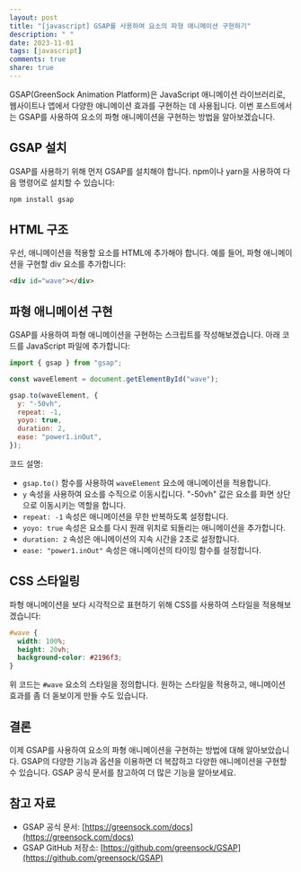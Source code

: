 ```yaml
---
layout: post
title: "[javascript] GSAP를 사용하여 요소의 파형 애니메이션 구현하기"
description: " "
date: 2023-11-01
tags: [javascript]
comments: true
share: true
---
```

GSAP(GreenSock Animation Platform)은 JavaScript 애니메이션 라이브러리로, 웹사이트나 앱에서 다양한 애니메이션 효과를 구현하는 데 사용됩니다. 이번 포스트에서는 GSAP를 사용하여 요소의 파형 애니메이션을 구현하는 방법을 알아보겠습니다.

## GSAP 설치
GSAP를 사용하기 위해 먼저 GSAP를 설치해야 합니다. npm이나 yarn을 사용하여 다음 명령어로 설치할 수 있습니다:

```javascript
npm install gsap
```

## HTML 구조
우선, 애니메이션을 적용할 요소를 HTML에 추가해야 합니다. 예를 들어, 파형 애니메이션을 구현할 div 요소를 추가합니다:

```html
<div id="wave"></div>
```

## 파형 애니메이션 구현
GSAP를 사용하여 파형 애니메이션을 구현하는 스크립트를 작성해보겠습니다. 아래 코드를 JavaScript 파일에 추가합니다:

```javascript
import { gsap } from "gsap";

const waveElement = document.getElementById("wave");

gsap.to(waveElement, {
  y: "-50vh",
  repeat: -1,
  yoyo: true,
  duration: 2,
  ease: "power1.inOut",
});
```

코드 설명:
- `gsap.to()` 함수를 사용하여 `waveElement` 요소에 애니메이션을 적용합니다.
- `y` 속성을 사용하여 요소를 수직으로 이동시킵니다. "-50vh" 값은 요소를 화면 상단으로 이동시키는 역할을 합니다.
- `repeat: -1` 속성은 애니메이션을 무한 반복하도록 설정합니다.
- `yoyo: true` 속성은 요소를 다시 원래 위치로 되돌리는 애니메이션을 추가합니다.
- `duration: 2` 속성은 애니메이션의 지속 시간을 2초로 설정합니다.
- `ease: "power1.inOut"` 속성은 애니메이션의 타이밍 함수를 설정합니다.

## CSS 스타일링
파형 애니메이션을 보다 시각적으로 표현하기 위해 CSS를 사용하여 스타일을 적용해보겠습니다:

```css
#wave {
  width: 100%;
  height: 20vh;
  background-color: #2196f3;
}
```

위 코드는 `#wave` 요소의 스타일을 정의합니다. 원하는 스타일을 적용하고, 애니메이션 효과를 좀 더 돋보이게 만들 수도 있습니다.

## 결론
이제 GSAP를 사용하여 요소의 파형 애니메이션을 구현하는 방법에 대해 알아보았습니다. GSAP의 다양한 기능과 옵션을 이용하면 더 복잡하고 다양한 애니메이션을 구현할 수 있습니다. GSAP 공식 문서를 참고하여 더 많은 기능을 알아보세요.

## 참고 자료
- GSAP 공식 문서: [https://greensock.com/docs](https://greensock.com/docs)
- GSAP GitHub 저장소: [https://github.com/greensock/GSAP](https://github.com/greensock/GSAP)